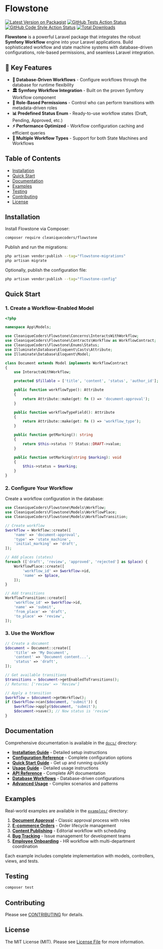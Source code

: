 # Flowstone

[![Latest Version on Packagist](https://img.shields.io/packagist/v/cleaniquecoders/flowstone.svg?style=flat-square)](https://packagist.org/packages/cleaniquecoders/flowstone) [![GitHub Tests Action Status](https://img.shields.io/github/actions/workflow/status/cleaniquecoders/flowstone/run-tests.yml?branch=main&label=tests&style=flat-square)](https://github.com/cleaniquecoders/flowstone/actions?query=workflow%3Arun-tests+branch%3Amain) [![GitHub Code Style Action Status](https://img.shields.io/github/actions/workflow/status/cleaniquecoders/flowstone/fix-php-code-style-issues.yml?branch=main&label=code%20style&style=flat-square)](https://github.com/cleaniquecoders/flowstone/actions?query=workflow%3A"Fix+PHP+code+style+issues"+branch%3Amain) [![Total Downloads](https://img.shields.io/packagist/dt/cleaniquecoders/flowstone.svg?style=flat-square)](https://packagist.org/packages/cleaniquecoders/flowstone)

**Flowstone** is a powerful Laravel package that integrates the robust **Symfony Workflow** engine into your Laravel applications. Build sophisticated workflow and state machine systems with database-driven configurations, role-based permissions, and seamless Laravel integration.

## 🚀 Key Features

- **🔄 Database-Driven Workflows** - Configure workflows through the database for runtime flexibility
- **🏛️ Symfony Workflow Integration** - Built on the proven Symfony Workflow component
- **👥 Role-Based Permissions** - Control who can perform transitions with metadata-driven roles
- **📊 Predefined Status Enum** - Ready-to-use workflow states (Draft, Pending, Approved, etc.)
- **⚡ Performance Optimized** - Workflow configuration caching and efficient queries
- **🎯 Multiple Workflow Types** - Support for both State Machines and Workflows

## Table of Contents

- [Installation](#installation)
- [Quick Start](#quick-start)
- [Documentation](#documentation)
- [Examples](#examples)
- [Testing](#testing)
- [Contributing](#contributing)
- [License](#license)

## Installation

Install Flowstone via Composer:

```bash
composer require cleaniquecoders/flowstone
```

Publish and run the migrations:

```bash
php artisan vendor:publish --tag="flowstone-migrations"
php artisan migrate
```

Optionally, publish the configuration file:

```bash
php artisan vendor:publish --tag="flowstone-config"
```

## Quick Start

### 1. Create a Workflow-Enabled Model

```php
<?php

namespace App\Models;

use CleaniqueCoders\Flowstone\Concerns\InteractsWithWorkflow;
use CleaniqueCoders\Flowstone\Contracts\Workflow as WorkflowContract;
use CleaniqueCoders\Flowstone\Enums\Status;
use Illuminate\Database\Eloquent\Casts\Attribute;
use Illuminate\Database\Eloquent\Model;

class Document extends Model implements WorkflowContract
{
    use InteractsWithWorkflow;

    protected $fillable = ['title', 'content', 'status', 'author_id'];

    public function workflowType(): Attribute
    {
        return Attribute::make(get: fn () => 'document-approval');
    }

    public function workflowTypeField(): Attribute
    {
        return Attribute::make(get: fn () => 'workflow_type');
    }

    public function getMarking(): string
    {
        return $this->status ?? Status::DRAFT->value;
    }

    public function setMarking(string $marking): void
    {
        $this->status = $marking;
    }
}
```

### 2. Configure Your Workflow

Create a workflow configuration in the database:

```php
use CleaniqueCoders\Flowstone\Models\Workflow;
use CleaniqueCoders\Flowstone\Models\WorkflowPlace;
use CleaniqueCoders\Flowstone\Models\WorkflowTransition;

// Create workflow
$workflow = Workflow::create([
    'name' => 'document-approval',
    'type' => 'state_machine',
    'initial_marking' => 'draft',
]);

// Add places (states)
foreach (['draft', 'review', 'approved', 'rejected'] as $place) {
    WorkflowPlace::create([
        'workflow_id' => $workflow->id,
        'name' => $place,
    ]);
}

// Add transitions
WorkflowTransition::create([
    'workflow_id' => $workflow->id,
    'name' => 'submit',
    'from_place' => 'draft',
    'to_place' => 'review',
]);
```

### 3. Use the Workflow

```php
// Create a document
$document = Document::create([
    'title' => 'My Document',
    'content' => 'Document content...',
    'status' => 'draft',
]);

// Get available transitions
$transitions = $document->getEnabledToTransitions();
// Returns: ['review' => 'Review']

// Apply a transition
$workflow = $document->getWorkflow();
if ($workflow->can($document, 'submit')) {
    $workflow->apply($document, 'submit');
    $document->save(); // Now status is 'review'
}
```

## Documentation

Comprehensive documentation is available in the [`docs/`](docs/) directory:

- **[Installation Guide](docs/installation.md)** - Detailed setup instructions
- **[Configuration Reference](docs/configuration.md)** - Complete configuration options
- **[Quick Start Guide](docs/quick-start.md)** - Get up and running quickly
- **[Usage Guide](docs/usage-guide.md)** - Detailed usage instructions
- **[API Reference](docs/api-reference.md)** - Complete API documentation
- **[Database Workflows](docs/database-workflows.md)** - Database-driven configurations
- **[Advanced Usage](docs/advanced-usage.md)** - Complex scenarios and patterns

## Examples

Real-world examples are available in the [`examples/`](examples/) directory:

1. **[Document Approval](examples/document-approval/)** - Classic approval process with roles
2. **[E-commerce Orders](examples/ecommerce-order/)** - Order lifecycle management
3. **[Content Publishing](examples/content-publishing/)** - Editorial workflow with scheduling
4. **[Bug Tracking](examples/bug-tracking/)** - Issue management for development teams
5. **[Employee Onboarding](examples/employee-onboarding/)** - HR workflow with multi-department coordination

Each example includes complete implementation with models, controllers, views, and tests.

## Testing

```bash
composer test
```

## Contributing

Please see [CONTRIBUTING](CONTRIBUTING.md) for details.

## License

The MIT License (MIT). Please see [License File](LICENSE.md) for more information.
